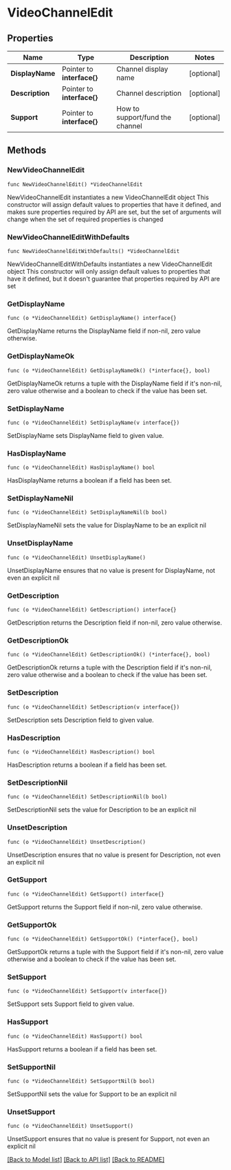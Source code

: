 # VideoChannelEdit

## Properties

Name | Type | Description | Notes
------------ | ------------- | ------------- | -------------
**DisplayName** | Pointer to **interface{}** | Channel display name | [optional] 
**Description** | Pointer to **interface{}** | Channel description | [optional] 
**Support** | Pointer to **interface{}** | How to support/fund the channel | [optional] 

## Methods

### NewVideoChannelEdit

`func NewVideoChannelEdit() *VideoChannelEdit`

NewVideoChannelEdit instantiates a new VideoChannelEdit object
This constructor will assign default values to properties that have it defined,
and makes sure properties required by API are set, but the set of arguments
will change when the set of required properties is changed

### NewVideoChannelEditWithDefaults

`func NewVideoChannelEditWithDefaults() *VideoChannelEdit`

NewVideoChannelEditWithDefaults instantiates a new VideoChannelEdit object
This constructor will only assign default values to properties that have it defined,
but it doesn't guarantee that properties required by API are set

### GetDisplayName

`func (o *VideoChannelEdit) GetDisplayName() interface{}`

GetDisplayName returns the DisplayName field if non-nil, zero value otherwise.

### GetDisplayNameOk

`func (o *VideoChannelEdit) GetDisplayNameOk() (*interface{}, bool)`

GetDisplayNameOk returns a tuple with the DisplayName field if it's non-nil, zero value otherwise
and a boolean to check if the value has been set.

### SetDisplayName

`func (o *VideoChannelEdit) SetDisplayName(v interface{})`

SetDisplayName sets DisplayName field to given value.

### HasDisplayName

`func (o *VideoChannelEdit) HasDisplayName() bool`

HasDisplayName returns a boolean if a field has been set.

### SetDisplayNameNil

`func (o *VideoChannelEdit) SetDisplayNameNil(b bool)`

 SetDisplayNameNil sets the value for DisplayName to be an explicit nil

### UnsetDisplayName
`func (o *VideoChannelEdit) UnsetDisplayName()`

UnsetDisplayName ensures that no value is present for DisplayName, not even an explicit nil
### GetDescription

`func (o *VideoChannelEdit) GetDescription() interface{}`

GetDescription returns the Description field if non-nil, zero value otherwise.

### GetDescriptionOk

`func (o *VideoChannelEdit) GetDescriptionOk() (*interface{}, bool)`

GetDescriptionOk returns a tuple with the Description field if it's non-nil, zero value otherwise
and a boolean to check if the value has been set.

### SetDescription

`func (o *VideoChannelEdit) SetDescription(v interface{})`

SetDescription sets Description field to given value.

### HasDescription

`func (o *VideoChannelEdit) HasDescription() bool`

HasDescription returns a boolean if a field has been set.

### SetDescriptionNil

`func (o *VideoChannelEdit) SetDescriptionNil(b bool)`

 SetDescriptionNil sets the value for Description to be an explicit nil

### UnsetDescription
`func (o *VideoChannelEdit) UnsetDescription()`

UnsetDescription ensures that no value is present for Description, not even an explicit nil
### GetSupport

`func (o *VideoChannelEdit) GetSupport() interface{}`

GetSupport returns the Support field if non-nil, zero value otherwise.

### GetSupportOk

`func (o *VideoChannelEdit) GetSupportOk() (*interface{}, bool)`

GetSupportOk returns a tuple with the Support field if it's non-nil, zero value otherwise
and a boolean to check if the value has been set.

### SetSupport

`func (o *VideoChannelEdit) SetSupport(v interface{})`

SetSupport sets Support field to given value.

### HasSupport

`func (o *VideoChannelEdit) HasSupport() bool`

HasSupport returns a boolean if a field has been set.

### SetSupportNil

`func (o *VideoChannelEdit) SetSupportNil(b bool)`

 SetSupportNil sets the value for Support to be an explicit nil

### UnsetSupport
`func (o *VideoChannelEdit) UnsetSupport()`

UnsetSupport ensures that no value is present for Support, not even an explicit nil

[[Back to Model list]](../README.md#documentation-for-models) [[Back to API list]](../README.md#documentation-for-api-endpoints) [[Back to README]](../README.md)


